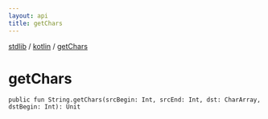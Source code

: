 ```yaml
---
layout: api
title: getChars
---
```

[stdlib](../index.html) / [kotlin](index.html) / [getChars](getChars.html)

# getChars

```
public fun String.getChars(srcBegin: Int, srcEnd: Int, dst: CharArray, dstBegin: Int): Unit
```
